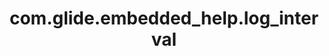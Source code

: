 ---
weight: 1216
layout: page
title: com.glide.embedded_help.log_interval
description: ""
value: "6"
---